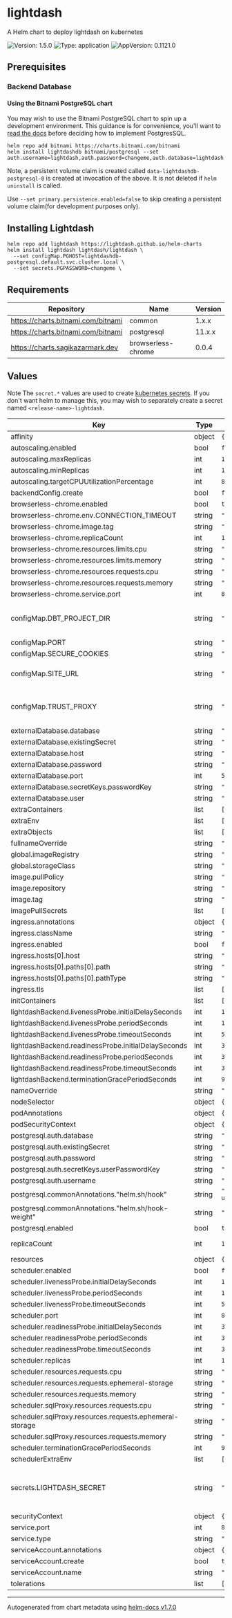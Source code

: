 # lightdash

A Helm chart to deploy lightdash on kubernetes

![Version: 1.5.0](https://img.shields.io/badge/Version-1.5.0-informational?style=flat-square) ![Type: application](https://img.shields.io/badge/Type-application-informational?style=flat-square) ![AppVersion: 0.1121.0](https://img.shields.io/badge/AppVersion-0.1121.0-informational?style=flat-square)

## Prerequisites

### Backend Database

#### Using the Bitnami PostgreSQL chart

You may wish to use the Bitnami PostgreSQL chart to spin up a development environment. This guidance is for convenience, you'll want to [read the docs](https://github.com/bitnami/charts/tree/master/bitnami/postgresql/#installing-the-chart) before deciding how to implement PostgresSQL.

```
helm repo add bitnami https://charts.bitnami.com/bitnami
helm install lightdashdb bitnami/postgresql --set auth.username=lightdash,auth.password=changeme,auth.database=lightdash
```

Note, a persistent volume claim is created called `data-lightdashdb-postgresql-0` is created at invocation of the above. It is not deleted if `helm uninstall` is called.

Use `--set primary.persistence.enabled=false` to skip creating a persistent volume claim(for development purposes only).

## Installing Lightdash

```
helm repo add lightdash https://lightdash.github.io/helm-charts
helm install lightdash lightdash/lightdash \
  --set configMap.PGHOST=lightdashdb-postgresql.default.svc.cluster.local \
  --set secrets.PGPASSWORD=changeme \

```

## Requirements

| Repository | Name | Version |
|------------|------|---------|
| https://charts.bitnami.com/bitnami | common | 1.x.x |
| https://charts.bitnami.com/bitnami | postgresql | 11.x.x |
| https://charts.sagikazarmark.dev | browserless-chrome | 0.0.4 |

## Values

Note The `secret.*` values are used to create [kubernetes secrets](https://kubernetes.io/docs/concepts/configuration/secret/).
If you don't want helm to manage this, you may wish to separately create a secret named `<release-name>-lightdash`.

| Key | Type | Default | Description |
|-----|------|---------|-------------|
| affinity | object | `{}` |  |
| autoscaling.enabled | bool | `false` |  |
| autoscaling.maxReplicas | int | `100` |  |
| autoscaling.minReplicas | int | `1` |  |
| autoscaling.targetCPUUtilizationPercentage | int | `80` |  |
| backendConfig.create | bool | `false` |  |
| browserless-chrome.enabled | bool | `true` |  |
| browserless-chrome.env.CONNECTION_TIMEOUT | string | `"180000"` |  |
| browserless-chrome.image.tag | string | `""` |  |
| browserless-chrome.replicaCount | int | `1` |  |
| browserless-chrome.resources.limits.cpu | string | `"500m"` |  |
| browserless-chrome.resources.limits.memory | string | `"512Mi"` |  |
| browserless-chrome.resources.requests.cpu | string | `"500m"` |  |
| browserless-chrome.resources.requests.memory | string | `"512Mi"` |  |
| browserless-chrome.service.port | int | `80` |  |
| configMap.DBT_PROJECT_DIR | string | `""` | Path to your local dbt project. Only set this value if you are mounting a DBT project |
| configMap.PORT | string | `"8080"` | Port for lightdash |
| configMap.SECURE_COOKIES | string | `"false"` | Secure Cookies |
| configMap.SITE_URL | string | `""` | Public URL of your instance including protocol e.g. https://lightdash.myorg.com |
| configMap.TRUST_PROXY | string | `"false"` | Trust the reverse proxy when setting secure cookies (via the "X-Forwarded-Proto" header) |
| externalDatabase.database | string | `"lightdash"` |  |
| externalDatabase.existingSecret | string | `""` |  |
| externalDatabase.host | string | `"localhost"` |  |
| externalDatabase.password | string | `""` |  |
| externalDatabase.port | int | `5432` |  |
| externalDatabase.secretKeys.passwordKey | string | `"postgresql-password"` |  |
| externalDatabase.user | string | `"lightdash"` |  |
| extraContainers | list | `[]` |  |
| extraEnv | list | `[]` |  |
| extraObjects | list | `[]` |  |
| fullnameOverride | string | `""` |  |
| global.imageRegistry | string | `""` |  |
| global.storageClass | string | `""` |  |
| image.pullPolicy | string | `"IfNotPresent"` |  |
| image.repository | string | `"lightdash/lightdash"` |  |
| image.tag | string | `""` |  |
| imagePullSecrets | list | `[]` |  |
| ingress.annotations | object | `{}` |  |
| ingress.className | string | `""` |  |
| ingress.enabled | bool | `false` |  |
| ingress.hosts[0].host | string | `"chart-example.local"` |  |
| ingress.hosts[0].paths[0].path | string | `"/"` |  |
| ingress.hosts[0].paths[0].pathType | string | `"ImplementationSpecific"` |  |
| ingress.tls | list | `[]` |  |
| initContainers | list | `[]` |  |
| lightdashBackend.livenessProbe.initialDelaySeconds | int | `10` |  |
| lightdashBackend.livenessProbe.periodSeconds | int | `10` |  |
| lightdashBackend.livenessProbe.timeoutSeconds | int | `5` |  |
| lightdashBackend.readinessProbe.initialDelaySeconds | int | `35` |  |
| lightdashBackend.readinessProbe.periodSeconds | int | `35` |  |
| lightdashBackend.readinessProbe.timeoutSeconds | int | `30` |  |
| lightdashBackend.terminationGracePeriodSeconds | int | `90` |  |
| nameOverride | string | `""` |  |
| nodeSelector | object | `{}` |  |
| podAnnotations | object | `{}` |  |
| podSecurityContext | object | `{}` |  |
| postgresql.auth.database | string | `"lightdash"` |  |
| postgresql.auth.existingSecret | string | `""` |  |
| postgresql.auth.password | string | `""` |  |
| postgresql.auth.secretKeys.userPasswordKey | string | `"password"` |  |
| postgresql.auth.username | string | `"lightdash"` |  |
| postgresql.commonAnnotations."helm.sh/hook" | string | `"pre-install,pre-upgrade"` |  |
| postgresql.commonAnnotations."helm.sh/hook-weight" | string | `"-1"` |  |
| postgresql.enabled | bool | `true` |  |
| replicaCount | int | `1` | Specify the number of lightdash instances. |
| resources | object | `{}` |  |
| scheduler.enabled | bool | `false` |  |
| scheduler.livenessProbe.initialDelaySeconds | int | `10` |  |
| scheduler.livenessProbe.periodSeconds | int | `10` |  |
| scheduler.livenessProbe.timeoutSeconds | int | `5` |  |
| scheduler.port | int | `8080` |  |
| scheduler.readinessProbe.initialDelaySeconds | int | `35` |  |
| scheduler.readinessProbe.periodSeconds | int | `35` |  |
| scheduler.readinessProbe.timeoutSeconds | int | `30` |  |
| scheduler.replicas | int | `1` |  |
| scheduler.resources.requests.cpu | string | `"475m"` |  |
| scheduler.resources.requests.ephemeral-storage | string | `"1Gi"` |  |
| scheduler.resources.requests.memory | string | `"725Mi"` |  |
| scheduler.sqlProxy.resources.requests.cpu | string | `"25m"` |  |
| scheduler.sqlProxy.resources.requests.ephemeral-storage | string | `"10Mi"` |  |
| scheduler.sqlProxy.resources.requests.memory | string | `"25Mi"` |  |
| scheduler.terminationGracePeriodSeconds | int | `90` |  |
| schedulerExtraEnv | list | `[]` |  |
| secrets.LIGHTDASH_SECRET | string | `"changeme"` | This is the secret used to sign the session ID cookie and to encrypt sensitive information. Do not share this secret! |
| securityContext | object | `{}` |  |
| service.port | int | `8080` |  |
| service.type | string | `"ClusterIP"` |  |
| serviceAccount.annotations | object | `{}` |  |
| serviceAccount.create | bool | `true` |  |
| serviceAccount.name | string | `""` |  |
| tolerations | list | `[]` |  |

----------------------------------------------
Autogenerated from chart metadata using [helm-docs v1.7.0](https://github.com/norwoodj/helm-docs/releases/v1.7.0)
